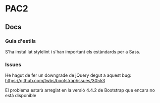 # PAC2

## Docs

### Guia d'estils

S'ha instal·lat stylelint i s'han important els estàndards per a Sass.

### Issues

He hagut de fer un downgrade de jQuery degut a aquest bug: https://github.com/twbs/bootstrap/issues/30553

El problema estarà arreglat en la versió 4.4.2 de Bootstrap que encara no està disponible
